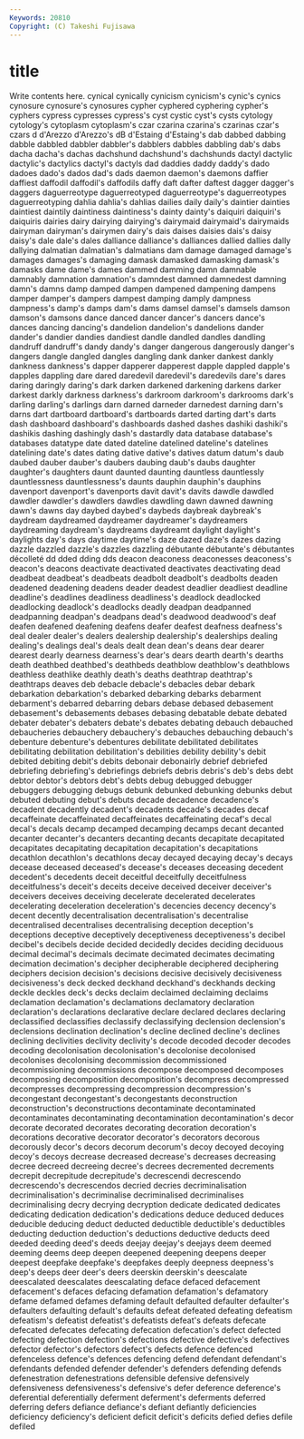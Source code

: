 ```yaml
---
Keywords: 20810 
Copyright: (C) Takeshi Fujisawa
---
```


# title

Write contents here.
cynical cynically cynicism cynicism's cynic's
cynics cynosure cynosure's cynosures cypher cyphered cyphering cypher's cyphers cypress
cypresses cypress's cyst cystic cyst's cysts cytology cytology's cytoplasm cytoplasm's
czar czarina czarina's czarinas czar's czars d d'Arezzo d'Arezzo's dB
d'Estaing d'Estaing's dab dabbed dabbing dabble dabbled dabbler dabbler's dabblers
dabbles dabbling dab's dabs dacha dacha's dachas dachshund dachshund's dachshunds
dactyl dactylic dactylic's dactylics dactyl's dactyls dad daddies daddy daddy's
dado dadoes dado's dados dad's dads daemon daemon's daemons daffier
daffiest daffodil daffodil's daffodils daffy daft dafter daftest dagger dagger's
daggers daguerreotype daguerreotyped daguerreotype's daguerreotypes daguerreotyping dahlia dahlia's dahlias dailies
daily daily's daintier dainties daintiest daintily daintiness daintiness's dainty dainty's
daiquiri daiquiri's daiquiris dairies dairy dairying dairying's dairymaid dairymaid's dairymaids
dairyman dairyman's dairymen dairy's dais daises daisies dais's daisy daisy's
dale dale's dales dalliance dalliance's dalliances dallied dallies dally dallying
dalmatian dalmatian's dalmatians dam damage damaged damage's damages damages's damaging
damask damasked damasking damask's damasks dame dame's dames dammed damming
damn damnable damnably damnation damnation's damndest damned damnedest damning damn's
damns damp damped dampen dampened dampening dampens damper damper's dampers
dampest damping damply dampness dampness's damp's damps dam's dams damsel
damsel's damsels damson damson's damsons dance danced dancer dancer's dancers
dance's dances dancing dancing's dandelion dandelion's dandelions dander dander's dandier
dandies dandiest dandle dandled dandles dandling dandruff dandruff's dandy dandy's
danger dangerous dangerously danger's dangers dangle dangled dangles dangling dank
danker dankest dankly dankness dankness's dapper dapperer dapperest dapple dappled
dapple's dapples dappling dare dared daredevil daredevil's daredevils dare's dares
daring daringly daring's dark darken darkened darkening darkens darker darkest
darkly darkness darkness's darkroom darkroom's darkrooms dark's darling darling's darlings
darn darned darneder darnedest darning darn's darns dart dartboard dartboard's
dartboards darted darting dart's darts dash dashboard dashboard's dashboards dashed
dashes dashiki dashiki's dashikis dashing dashingly dash's dastardly data database
database's databases datatype date dated dateline datelined dateline's datelines datelining
date's dates dating dative dative's datives datum datum's daub daubed
dauber dauber's daubers daubing daub's daubs daughter daughter's daughters daunt
daunted daunting dauntless dauntlessly dauntlessness dauntlessness's daunts dauphin dauphin's dauphins
davenport davenport's davenports davit davit's davits dawdle dawdled dawdler dawdler's
dawdlers dawdles dawdling dawn dawned dawning dawn's dawns day daybed
daybed's daybeds daybreak daybreak's daydream daydreamed daydreamer daydreamer's daydreamers daydreaming
daydream's daydreams daydreamt daylight daylight's daylights day's days daytime daytime's
daze dazed daze's dazes dazing dazzle dazzled dazzle's dazzles dazzling
débutante débutante's débutantes décolleté dd dded dding dds deacon deaconess
deaconesses deaconess's deacon's deacons deactivate deactivated deactivates deactivating dead deadbeat
deadbeat's deadbeats deadbolt deadbolt's deadbolts deaden deadened deadening deadens deader
deadest deadlier deadliest deadline deadline's deadlines deadliness deadliness's deadlock deadlocked
deadlocking deadlock's deadlocks deadly deadpan deadpanned deadpanning deadpan's deadpans dead's
deadwood deadwood's deaf deafen deafened deafening deafens deafer deafest deafness
deafness's deal dealer dealer's dealers dealership dealership's dealerships dealing dealing's
dealings deal's deals dealt dean dean's deans dear dearer dearest
dearly dearness dearness's dear's dears dearth dearth's dearths death deathbed
deathbed's deathbeds deathblow deathblow's deathblows deathless deathlike deathly death's deaths
deathtrap deathtrap's deathtraps deaves deb debacle debacle's debacles debar debark
debarkation debarkation's debarked debarking debarks debarment debarment's debarred debarring debars
debase debased debasement debasement's debasements debases debasing debatable debate debated
debater debater's debaters debate's debates debating debauch debauched debaucheries debauchery
debauchery's debauches debauching debauch's debenture debenture's debentures debilitate debilitated debilitates
debilitating debilitation debilitation's debilities debility debility's debit debited debiting debit's
debits debonair debonairly debrief debriefed debriefing debriefing's debriefings debriefs debris
debris's deb's debs debt debtor debtor's debtors debt's debts debug
debugged debugger debuggers debugging debugs debunk debunked debunking debunks debut
debuted debuting debut's debuts decade decadence decadence's decadent decadently decadent's
decadents decade's decades decaf decaffeinate decaffeinated decaffeinates decaffeinating decaf's decal
decal's decals decamp decamped decamping decamps decant decanted decanter decanter's
decanters decanting decants decapitate decapitated decapitates decapitating decapitation decapitation's decapitations
decathlon decathlon's decathlons decay decayed decaying decay's decays decease deceased
deceased's decease's deceases deceasing decedent decedent's decedents deceit deceitful deceitfully
deceitfulness deceitfulness's deceit's deceits deceive deceived deceiver deceiver's deceivers deceives
deceiving decelerate decelerated decelerates decelerating deceleration deceleration's decencies decency decency's
decent decently decentralisation decentralisation's decentralise decentralised decentralises decentralising deception deception's
deceptions deceptive deceptively deceptiveness deceptiveness's decibel decibel's decibels decide decided
decidedly decides deciding deciduous decimal decimal's decimals decimate decimated decimates
decimating decimation decimation's decipher decipherable deciphered deciphering deciphers decision decision's
decisions decisive decisively decisiveness decisiveness's deck decked deckhand deckhand's deckhands
decking deckle deckles deck's decks declaim declaimed declaiming declaims declamation
declamation's declamations declamatory declaration declaration's declarations declarative declare declared declares
declaring declassified declassifies declassify declassifying declension declension's declensions declination declination's
decline declined decline's declines declining declivities declivity declivity's decode decoded
decoder decodes decoding decolonisation decolonisation's decolonise decolonised decolonises decolonising decommission
decommissioned decommissioning decommissions decompose decomposed decomposes decomposing decomposition decomposition's decompress
decompressed decompresses decompressing decompression decompression's decongestant decongestant's decongestants deconstruction deconstruction's
deconstructions decontaminate decontaminated decontaminates decontaminating decontamination decontamination's decor decorate decorated
decorates decorating decoration decoration's decorations decorative decorator decorator's decorators decorous
decorously decor's decors decorum decorum's decoy decoyed decoying decoy's decoys
decrease decreased decrease's decreases decreasing decree decreed decreeing decree's decrees
decremented decrements decrepit decrepitude decrepitude's decrescendi decrescendo decrescendo's decrescendos decried
decries decriminalisation decriminalisation's decriminalise decriminalised decriminalises decriminalising decry decrying decryption
dedicate dedicated dedicates dedicating dedication dedication's dedications deduce deduced deduces
deducible deducing deduct deducted deductible deductible's deductibles deducting deduction deduction's
deductions deductive deducts deed deeded deeding deed's deeds deejay deejay's
deejays deem deemed deeming deems deep deepen deepened deepening deepens
deeper deepest deepfake deepfake's deepfakes deeply deepness deepness's deep's deeps
deer deer's deers deerskin deerskin's deescalate deescalated deescalates deescalating deface
defaced defacement defacement's defaces defacing defamation defamation's defamatory defame defamed
defames defaming default defaulted defaulter defaulter's defaulters defaulting default's defaults
defeat defeated defeating defeatism defeatism's defeatist defeatist's defeatists defeat's defeats
defecate defecated defecates defecating defecation defecation's defect defected defecting defection
defection's defections defective defective's defectives defector defector's defectors defect's defects
defence defenced defenceless defence's defences defencing defend defendant defendant's defendants
defended defender defender's defenders defending defends defenestration defenestrations defensible defensive
defensively defensiveness defensiveness's defensive's defer deference deference's deferential deferentially deferment
deferment's deferments deferred deferring defers defiance defiance's defiant defiantly deficiencies
deficiency deficiency's deficient deficit deficit's deficits defied defies defile defiled
